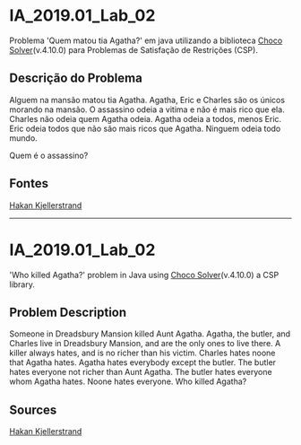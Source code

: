 # IA_2019.01_Lab_02
Problema 'Quem matou tia Agatha?' em java utilizando a biblioteca [Choco Solver](http://www.choco-solver.org/)(v.4.10.0) para Problemas de Satisfação de Restrições (CSP).

## Descrição do Problema
Alguem na mansão matou tia Agatha.
Agatha, Eric e Charles são os únicos morando na mansão.
O assassino odeia a vitima e não é mais rico que ela.
Charles não odeia quem Agatha odeia.
Agatha odeia a todos, menos Eric.
Eric odeia todos que não são mais ricos que Agatha.
Ninguem odeia todo mundo.

Quem é o assassino?

## Fontes
[Hakan Kjellerstrand](http://hakank.org/minizinc/who_killed_agatha_dmcommunity_challenge.html)


---


# IA_2019.01_Lab_02
'Who killed Agatha?' problem in Java using  [Choco Solver](http://www.choco-solver.org/)(v.4.10.0) a CSP library.

## Problem Description
Someone in Dreadsbury Mansion killed Aunt Agatha. 
Agatha, the butler, and Charles live in Dreadsbury Mansion, and 
are the only ones to live there. A killer always hates, and is 
no richer than his victim. Charles hates noone that Agatha hates. 
Agatha hates everybody except the butler. The butler hates everyone 
not richer than Aunt Agatha. The butler hates everyone whom Agatha hates. 
Noone hates everyone. Who killed Agatha?

## Sources
[Hakan Kjellerstrand](http://hakank.org/minizinc/who_killed_agatha_dmcommunity_challenge.html)

